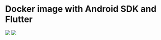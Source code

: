 # Docker image with Android SDK and Flutter

[![](https://images.microbadger.com/badges/version/martinlowinski/flutter-android-sdk.svg)](https://microbadger.com/images/martinlowinski/flutter-android-sdk "Get your own version badge on microbadger.com") [![](https://images.microbadger.com/badges/image/martinlowinski/flutter-android-sdk.svg)](https://microbadger.com/images/martinlowinski/flutter-android-sdk "Get your own image badge on microbadger.com")
